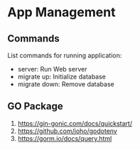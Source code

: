 # App Management

## Commands
List commands for running application:
- server: Run Web server
- migrate up: Initialize database
- migrate down: Remove database

## GO Package
1. https://gin-gonic.com/docs/quickstart/
1. https://github.com/joho/godotenv
1. https://gorm.io/docs/query.html